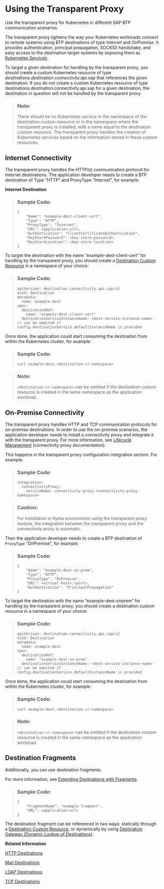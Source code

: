 <!-- loioc5257cf110bf4b7b9054eab74ededff4 -->

# Using the Transparent Proxy

Use the transparent proxy for Kubernetes in different SAP BTP communication scenarios.

The transparent proxy lightens the way your Kubernetes workloads connect to remote systems using BTP destinations of type *Internet* and *OnPremise*. It provides authentication, principal propagation, SOCKS5 handshake, and easy access to the destination target systems by exposing them as [Kubernetes Services](https://kubernetes.io/docs/concepts/services-networking/service/).

To target a given destination for handling by the transparent proxy, you should create a custom Kubernetes resource of type *destinations.destination.connectivity.api.sap* that references the given destination. If you do not create a custom Kubernetes resource of type destinations.destination.connectivity.api.sap for a given destination, the destination in question will not be handled by the transparent proxy.

> ### Note:  
> There should be no Kubernetes service in the namespace of the destination custom resource or in the namespace where the transparent proxy is installed, with a name equal to the destination custom resource. The transparent proxy handles the creation of Kubernetes services based on the information stored in these custom resources.



<a name="loioc5257cf110bf4b7b9054eab74ededff4__section_n2h_j3v_hcc"/>

## Internet Connectivity

The transparent proxy handles the HTTP\(s\) communication protocol for Internet destinations. The application developer needs to create a BTP destination of Type “HTTP” and ProxyType “Internet”, for example:

**Internet Destination** 

> ### Sample Code:  
> ```
> {
>     "Name": "example-dest-client-cert",
>     "Type": "HTTP",
>     "ProxyType": "Internet",
>     "URL": <application-url>,
>     "Authentication": "ClientCertificateAuthentication",
>     "KeyStorePassword": <key-store-password>,
>     "KeyStoreLocation": <key-store-location>
> }
> ```

To target the destination with the name “example-dest-client-cert” for handling by the transparent proxy, you should create a [Destination Custom Resource](destination-custom-resource-fc7951e.md) in a namespace of your choice:

> ### Sample Code:  
> ```
> apiVersion: destination.connectivity.api.sap/v1
> kind: Destination 
> metadata:
>   name: example-dest 
> spec:   
>   destinationRef:
>     name: "example-dest-client-cert"
>   destinationServiceInstanceName: <dest-service-instance-name> // can be ommited if config.destinationService.defaultInstanceName is provided
> ```

Once done, the application could start consuming the destination from within the Kubernetes cluster, for example:

> ### Sample Code:  
> ```
> curl example-dest.<destination-cr-namespace>
> ```

> ### Note:  
> `<destination-cr-namespace>` can be omitted if the destination custom resource is created in the same namespace as the application workload.



<a name="loioc5257cf110bf4b7b9054eab74ededff4__section_czp_m3v_hcc"/>

## On-Premise Connectivity

The transparent proxy handles HTTP and TCP communication protocols for on-premise destinations. In order to use the on-premise scenarios, the application developer needs to install a connectivity proxy and integrate it with the transparent proxy. For more information, see [Lifecycle Management](lifecycle-management-60c0a45.md) \(connectivity proxy documentation\).

This happens in the transparent proxy configuration integration section. For example:

> ### Sample Code:  
> ```
> integration:
>   connectivityProxy:
>     serviceName: connectivity-proxy.<connectivity-proxy-namespace>
> ```

> ### Caution:  
> For installation in Kyma environment using the transparent proxy module, the integration between the transparent proxy and the connectivity proxy is automatic.

Then the application developer needs to create a BTP destination of `ProxyType` “OnPremise”, for example:

> ### Sample Code:  
> ```
> {
>     "Name": "example-dest-on-prem",
>     "Type": "HTTP",
>     "ProxyType": "OnPremise",
>     "URL": <virtual-host>:<port>,
>     "Authentication": "PrincipalPropagation"
> }
> ```

To target the destination with the name “example-dest-onprem” for handling by the transparent proxy, you should create a destination custom resource in a namespace of your choice:

> ### Sample Code:  
> ```
> apiVersion: destination.connectivity.api.sap/v1
> kind: Destination 
> metadata: 
>   name: example-dest
> spec:    
>   destinationRef:
>     name: "example-dest-on-prem"
>   destinationServiceInstanceName: <dest-service-instance-name> // can be ommited if config.destinationService.defaultInstanceName is provided
> ```

Once done, the application could start consuming the destination from within the Kubernetes cluster, for example:

> ### Sample Code:  
> ```
> curl example-dest.<destination-cr-namespace>
> ```

> ### Note:  
> `<destination-cr-namespace>` can be omitted if the destination custom resource is created in the same namespace as the application workload.



<a name="loioc5257cf110bf4b7b9054eab74ededff4__section_ad1_m3v_hcc"/>

## Destination Fragments

Additionally, you can use destination fragments.

For more information, see [Extending Destinations with Fragments](extending-destinations-with-fragments-f56600a.md).

> ### Sample Code:  
> ```
> {
>     "FragmentName": "example-fragment",
>     "URL": <application-url>
> }
> ```

The destination fragment can be referenced in two ways: statically through a [Destination Custom Resource](destination-custom-resource-fc7951e.md), or dynamically by using [Destination Gateway \(Dynamic Lookup of Destinations\)](destination-gateway-dynamic-lookup-of-destinations-6836e00.md).

**Related Information**  


[HTTP Destinations](http-destinations-fd3e2a0.md "Configure HTTP destinations for the transparent proxy for Kubernetes.")

[Mail Destinations](mail-destinations-584bc93.md "Configure Mail destinations for the transparent proxy for Kubernetes.")

[LDAP Destinations](ldap-destinations-47128a8.md "The transparent proxy simplifies access to target systems defined as LDAP destinations. It handles the LDAP protocol for on-premise destinations.")

[TCP Destinations](tcp-destinations-558b39a.md "The transparent proxy simplifies access to target systems defined as TCP destinations. It handles the TCP protocol for on-premise destinations.")

